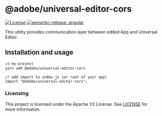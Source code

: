 # @adobe/universal-editor-cors

[![License](https://img.shields.io/badge/license-Apache%202-blue)](https://github.com/adobe/universal-editor-cors/blob/main/LICENSE)
[![semantic-release: angular](https://img.shields.io/badge/semantic--release-angular-e10079?logo=semantic-release)](https://github.com/semantic-release/semantic-release)

This utility provides communication layer between edited App and Universal Editor.

## Installation and usage

```sh
cd my-project
yarn add @adobe/universal-editor-cors
```

```
// add import to index.js (or root of your app)
import "@adobe/universal-editor-cors";
```

### Licensing

This project is licensed under the Apache V2 License. See [LICENSE](LICENSE) for more information.
